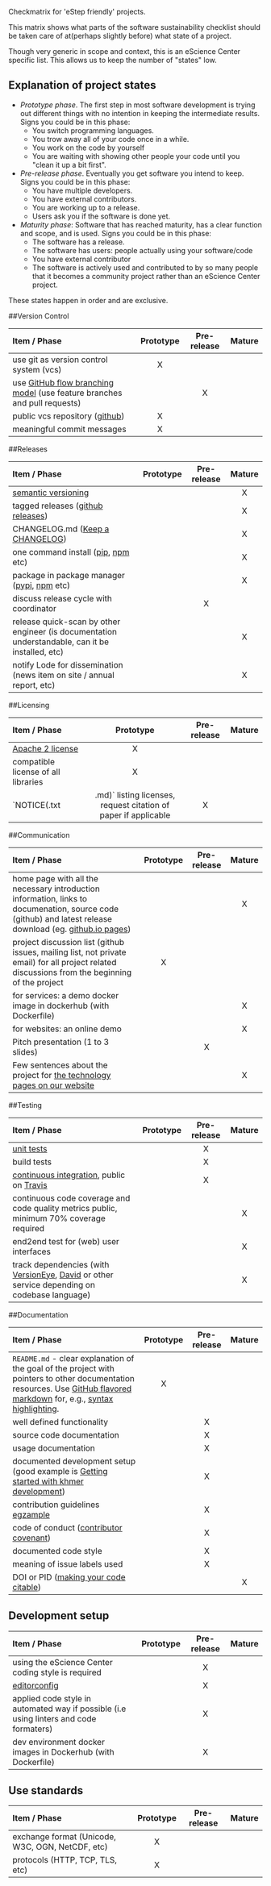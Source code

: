 Checkmatrix for 'eStep friendly' projects.

This matrix shows what parts of the software sustainability checklist should be taken care of at(perhaps slightly before) what state of a project.

Though very generic in scope and context, this is an eScience Center specific list. This allows us to keep the number of "states" low.

## Explanation of project states

- *Prototype phase*. The first step in most software development is trying out different things with no intention in keeping the intermediate results. Signs you could be in this phase:
  - You switch programming languages.
  - You trow away all of your code once in a while.
  - You work on the code by yourself
  - You are waiting with showing other people your code until you "clean it up a bit first".
- *Pre-release phase*. Eventually you get software you intend to keep. Signs you could be in this phase:
  - You have multiple developers.
  - You have external contributors.
  - You are working up to a release.
  - Users ask you if the software is done yet.
- *Maturity phase*: Software that has reached maturity, has a clear function and scope, and is used. Signs you could be in this phase:
  - The software has a release.
  - The software has users: people actually using your software/code
  - You have external contributor
  - The software is actively used and contributed to by so many people that it becomes a community project rather than an eScience Center project.

These states happen in order and are exclusive.

##Version Control

Item / Phase | Prototype | Pre-release | Mature |
:------------|:---------:|:-----------:|:------:|
use git as version control system (vcs)|X
use [GitHub flow branching model](https://guides.github.com/introduction/flow/) (use feature branches and pull requests)||X
public vcs repository ([github](https://github.com/))|X
meaningful commit messages|X


##Releases

Item / Phase | Prototype | Pre-release | Mature |
:------------|:---------:|:-----------:|:------:|
[semantic versioning](http://semver.org/)|||X
tagged releases ([github releases](https://help.github.com/categories/releases/))|||X
CHANGELOG.md ([Keep a CHANGELOG](http://keepachangelog.com/))|||X
one command install ([pip](https://pypi.python.org/pypi/pip), [npm](https://www.npmjs.com/package/npm) etc)|||X
package in package manager ([pypi](https://pypi.python.org/pypi), [npm](https://www.npmjs.com/) etc)|||X
discuss release cycle with coordinator||X
release quick-scan by other engineer (is documentation understandable, can it be installed, etc)|||X
notify Lode for dissemination (news item on site / annual report, etc)|||X

##Licensing

Item / Phase | Prototype | Pre-release | Mature |
:------------|:---------:|:-----------:|:------:|
[Apache 2 license](http://www.apache.org/licenses/LICENSE-2.0)|X
compatible license of all libraries|X
`NOTICE(.txt|.md)` listing licenses, request citation of paper if applicable|X

##Communication

Item / Phase | Prototype | Pre-release | Mature |
:------------|:---------:|:-----------:|:------:|
home page with all the necessary introduction information, links to documenation, source code (github) and latest release download (eg. [github.io pages](https://pages.github.com/))|||X
project discussion list (github issues, mailing list, not private email) for all project related discussions from the beginning of the project|X
for services: a demo docker image in dockerhub (with Dockerfile)|||X
for websites: an online demo|||X
Pitch presentation (1 to 3 slides)||X
Few sentences about the project for [the technology pages on our website](https://www.esciencecenter.nl/technology)|||X

##Testing

Item / Phase | Prototype | Pre-release | Mature |
:------------|:---------:|:-----------:|:------:|
[unit tests](https://en.wikipedia.org/wiki/Unit_testing)||X
build tests||X
[continuous integration](https://en.wikipedia.org/wiki/Continuous_integration), public on [Travis](https://travis-ci.org/)||X
continuous code coverage and code quality metrics public, minimum 70% coverage required|||X
end2end test for (web) user interfaces|||X
track dependencies (with [VersionEye](https://www.versioneye.com/), [David](https://david-dm.org/) or other service depending on codebase language)|||X

##Documentation

Item / Phase | Prototype | Pre-release | Mature |
:------------|:---------:|:-----------:|:------:|
`README.md` - clear explanation of the goal of the project with pointers to other documentation resources. Use [GitHub flavored markdown](https://help.github.com/categories/writing-on-github) for, e.g., [syntax highlighting](https://help.github.com/articles/creating-and-highlighting-code-blocks).|X
well defined functionality||X
source code documentation||X
usage documentation||X
documented development setup (good example is [Getting started with khmer development](http://khmer.readthedocs.org/en/latest/dev/getting-started.html))||X
contribution guidelines [egzample](https://github.com/angular/angular.js/blob/master/CONTRIBUTING.md)||X
code of conduct ([contributor covenant](http://contributor-covenant.org/))||X
documented code style||X
meaning of issue labels used||X
DOI or PID ([making your code citable](https://guides.github.com/activities/citable-code/))|||X


## Development setup

Item / Phase | Prototype | Pre-release | Mature |
:------------|:---------:|:-----------:|:------:|
using the eScience Center coding style is required||X
[editorconfig](http://editorconfig.org/)||X
applied code style in automated way if possible (i.e using linters and code formaters)||X
dev environment docker images in Dockerhub (with Dockerfile)||X

## Use standards

Item / Phase | Prototype | Pre-release | Mature |
:------------|:---------:|:-----------:|:------:|
exchange format (Unicode, W3C, OGN, NetCDF, etc)|X
protocols (HTTP, TCP, TLS, etc)|X
